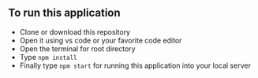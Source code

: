## To run this application
* Clone or download this repository
* Open it using vs code or your favorite code editor
* Open the terminal for root directory
* Type `npm install` 
* Finally type `npm start` for running this application into your local server
